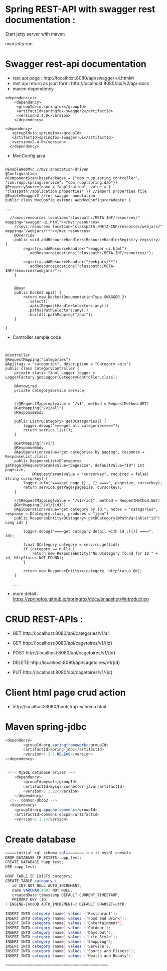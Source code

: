 # Spring REST-API with swagger rest documentation :

Start jetty server with maven

mvn jetty:run

# Swagger rest-api documentation

* rest api page : http://localhost:8080/api/swagger-ui.html#/
* rest api return as json form: http://localhost:8080/api/v2/api-docs
* maven dependency

```
<dependencies>
    <dependency>
     <groupId>io.springfox</groupId>
     <artifactId>springfox-swagger2</artifactId>
     <version>2.4.0</version>
    </dependency>
    
<dependency>
   <groupId>io.springfox</groupId>
   <artifactId>springfox-swagger-ui</artifactId>
   <version>2.4.0</version>
  </dependency>     
```

* MvcConfig.java

```

@EnableWebMvc //mvc:annotation-driven
@Configuration
@ComponentScan(basePackages = {"com.rupp.spring.controller", "com.rupp.spring.service", "com.rupp.spring.dao"})
@PropertySource(name = "application", value = { "classpath:/application.properties" }) //import properties file
@EnableSwagger2 //for swagger annotation
public class MvcConfig extends WebMvcConfigurerAdapter {

...

  //<mvc:resources location="classpath:/META-INF/resources/" mapping="swagger-ui.html"></mvc:resources>
    //<mvc:resources location="classpath:/META-INF/resources/webjars/" mapping="/webjars/**"></mvc:resources>
    @Override
    public void addResourceHandlers(ResourceHandlerRegistry registry) {
        registry.addResourceHandler("swagger-ui.html")
          .addResourceLocations("classpath:/META-INF/resources/");
     
        registry.addResourceHandler("/webjars/**")
          .addResourceLocations("classpath:/META-INF/resources/webjars/");
    }
    

    @Bean
    public Docket api() { 
        return new Docket(DocumentationType.SWAGGER_2)  
          .select()                                  
          .apis(RequestHandlerSelectors.any())
          .paths(PathSelectors.any())
          .build().pathMapping("/api");
    }

}
```

* Controller sample code

```


@Controller
@RequestMapping("categories")
@Api(tags = "categories", description = "Category apis")
public class CategoryController {
    private static final Logger logger = LoggerFactory.getLogger(CategoryController.class);

    @Autowired
    private CategoryService service;
    

    //@RequestMapping(value = "/v1", method = RequestMethod.GET)
    @GetMapping("/v1/all")
    @ResponseBody
    
    public List<DCategory> getDCategories() {
        logger.debug("====get all categories====");
        return service.list();
    }
    
    @GetMapping("/v1")
    @ResponseBody
    @ApiOperation(value="get categories by paging", response = ResponseList.class)
    public ResponseList<DCategory> getPage(@RequestParam(value="pagesize", defaultValue="10") int pagesize,
            @RequestParam(value = "cursorkey", required = false) String cursorkey) {
        logger.info("====get page {} , {} ====", pagesize, cursorkey);
        return service.getPage(pagesize, cursorkey);
    }

    //@RequestMapping(value = "/v1/{id}", method = RequestMethod.GET)
    @GetMapping("/v1/{id}")
    @ApiOperation(value="get category by id.", notes = "categories", response = DCategory.class, produces = "json")
    public ResponseEntity<DCategory> getDCategory(@PathVariable("id") Long id) {

        logger.debug("====get category detail with id :[{}] ====", id);
        
        final DCategory category = service.get(id);
        if (category == null) {
            return new ResponseEntity("No DCategory found for ID " + id, HttpStatus.NOT_FOUND);
        }

        return new ResponseEntity<>(category, HttpStatus.OK);
    }

   ....
```

* more detail : https://springfox.github.io/springfox/docs/snapshot/#introduction


# CRUD REST-APIs :

- GET http://localhost:8080/api/categories/v1/all

- GET http://localhost:8080/api/cagetoires/v1/{id}

- POST http://localhost:8080/api/cagetoires/v1/{id}

- DELETE http://localhost:8080/api/cagetoires/v1/{id}

- PUT http://localhost:8080/api/cagetoires/v1/{id}

# Client html page crud action 
- http://localhost:8080/bootstrap-schema.html

# Maven spring-jdbc  
```java
<dependency>
        <groupId>org.springframework</groupId>
        <artifactId>spring-jdbc</artifactId>
        <version>4.3.5.RELEAS</version>
</dependency>


 <!-- MySQL database driver -->
    <dependency>
        <groupId>mysql</groupId>
        <artifactId>mysql-connector-java</artifactId>
        <version>5.1.22</version>
    </dependency>
  <!-- common-dbcp2 -->
  <dependency>
    <groupId>org.apache.commons</groupId>
    <artifactId>commons-dbcp2</artifactId>
    <version>2.1.1</version>
```
# Create database    
```java
=====initial sql schema.sql======== run it mysql console
DROP DATABASE IF EXISTS rupp_test;
CREATE DATABASE rupp_test;
USE rupp_test;
         
DROP TABLE IF EXISTS category;
CREATE TABLE category (
   id INT NOT NULL AUTO_INCREMENT,
   name VARCHAR(400) NOT NULL,
   createdDate timestamp DEFAULT CURRENT_TIMESTAMP,
   PRIMARY KEY (ID)
) ENGINE=InnoDB AUTO_INCREMENT=2 DEFAULT CHARSET=utf8;
 
INSERT INTO category (name) values ('Restaurant');
INSERT INTO category (name) values ('Food and Drink');
INSERT INTO category (name) values ('Entertainment');
INSERT INTO category (name) values ('Outdoor');
INSERT INTO category (name) values ('Days Out');
INSERT INTO category (name) values ('Life Style');
INSERT INTO category (name) values ('Shopping');
INSERT INTO category (name) values ('Service');
INSERT INTO category (name) values ('Sports and Fitness');
INSERT INTO category (name) values ('Health and Beauty');

==============================================
```


